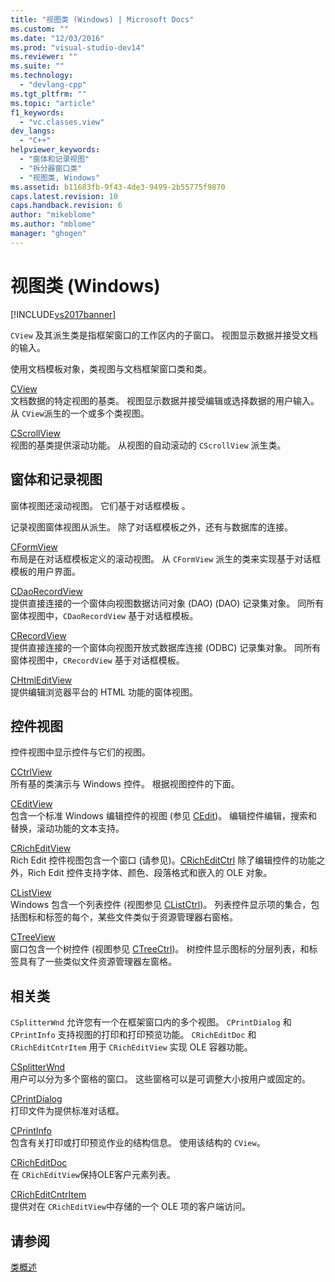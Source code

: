 ```yaml
---
title: "视图类 (Windows) | Microsoft Docs"
ms.custom: ""
ms.date: "12/03/2016"
ms.prod: "visual-studio-dev14"
ms.reviewer: ""
ms.suite: ""
ms.technology: 
  - "devlang-cpp"
ms.tgt_pltfrm: ""
ms.topic: "article"
f1_keywords: 
  - "vc.classes.view"
dev_langs: 
  - "C++"
helpviewer_keywords: 
  - "窗体和记录视图"
  - "拆分器窗口类"
  - "视图类, Windows"
ms.assetid: b11683fb-9f43-4de3-9499-2b55775f9870
caps.latest.revision: 10
caps.handback.revision: 6
author: "mikeblome"
ms.author: "mblome"
manager: "ghogen"
---
```

# 视图类 (Windows)
[!INCLUDE[vs2017banner](../assembler/inline/includes/vs2017banner.md)]

`CView` 及其派生类是指框架窗口的工作区内的子窗口。  视图显示数据并接受文档的输入。  
  
 使用文档模板对象，类视图与文档框架窗口类和类。  
  
 [CView](../mfc/reference/cview-class.md)  
 文档数据的特定视图的基类。  视图显示数据并接受编辑或选择数据的用户输入。  从 `CView`派生的一个或多个类视图。  
  
 [CScrollView](../mfc/reference/cscrollview-class.md)  
 视图的基类提供滚动功能。  从视图的自动滚动的 `CScrollView` 派生类。  
  
## 窗体和记录视图  
 窗体视图还滚动视图。  它们基于对话框模板 。  
  
 记录视图窗体视图从派生。  除了对话框模板之外，还有与数据库的连接。  
  
 [CFormView](../mfc/reference/cformview-class.md)  
 布局是在对话框模板定义的滚动视图。  从 `CFormView` 派生的类来实现基于对话框模板的用户界面。  
  
 [CDaoRecordView](../mfc/reference/cdaorecordview-class.md)  
 提供直接连接的一个窗体向视图数据访问对象 \(DAO\) \(DAO\) 记录集对象。  同所有窗体视图中，`CDaoRecordView` 基于对话框模板。  
  
 [CRecordView](../mfc/reference/crecordview-class.md)  
 提供直接连接的一个窗体向视图开放式数据库连接 \(ODBC\) 记录集对象。  同所有窗体视图中，`CRecordView` 基于对话框模板。  
  
 [CHtmlEditView](../mfc/reference/chtmleditview-class.md)  
 提供编辑浏览器平台的 HTML 功能的窗体视图。  
  
## 控件视图  
 控件视图中显示控件与它们的视图。  
  
 [CCtrlView](../mfc/reference/cctrlview-class.md)  
 所有基的类演示与 Windows 控件。  根据视图控件的下面。  
  
 [CEditView](../mfc/reference/ceditview-class.md)  
 包含一个标准 Windows 编辑控件的视图 \(参见 [CEdit](../mfc/reference/cedit-class.md)\)。  编辑控件编辑，搜索和替换，滚动功能的文本支持。  
  
 [CRichEditView](../mfc/reference/cricheditview-class.md)  
 Rich Edit 控件视图包含一个窗口 \(请参见\)。[CRichEditCtrl](../mfc/reference/cricheditctrl-class.md) 除了编辑控件的功能之外，Rich Edit 控件支持字体、颜色、段落格式和嵌入的 OLE 对象。  
  
 [CListView](../mfc/reference/clistview-class.md)  
 Windows 包含一个列表控件 \(视图参见 [CListCtrl](../mfc/reference/clistctrl-class.md)\)。  列表控件显示项的集合，包括图标和标签的每个，某些文件类似于资源管理器右窗格。  
  
 [CTreeView](../mfc/reference/ctreeview-class.md)  
 窗口包含一个树控件 \(视图参见 [CTreeCtrl](../mfc/reference/ctreectrl-class.md)\)。  树控件显示图标的分层列表，和标签具有了一些类似文件资源管理器左窗格。  
  
## 相关类  
 `CSplitterWnd` 允许您有一个在框架窗口内的多个视图。  `CPrintDialog` 和 `CPrintInfo` 支持视图的打印和打印预览功能。  `CRichEditDoc` 和 `CRichEditCntrItem` 用于 `CRichEditView` 实现 OLE 容器功能。  
  
 [CSplitterWnd](../mfc/reference/csplitterwnd-class.md)  
 用户可以分为多个窗格的窗口。  这些窗格可以是可调整大小按用户或固定的。  
  
 [CPrintDialog](../mfc/reference/cprintdialog-class.md)  
 打印文件为提供标准对话框。  
  
 [CPrintInfo](../mfc/reference/cprintinfo-structure.md)  
 包含有关打印或打印预览作业的结构信息。  使用该结构的 `CView`。  
  
 [CRichEditDoc](../mfc/reference/cricheditdoc-class.md)  
 在 `CRichEditView`保持OLE客户元素列表。  
  
 [CRichEditCntrItem](../mfc/reference/cricheditcntritem-class.md)  
 提供对在 `CRichEditView`中存储的一个 OLE 项的客户端访问。  
  
## 请参阅  
 [类概述](../mfc/class-library-overview.md)
